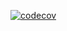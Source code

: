 [![codecov](https://codecov.io/github/moiap13/nomades_python_software_engineer/graph/badge.svg?token=YDWUAQH7MM)](https://codecov.io/github/moiap13/nomades_python_software_engineer)
